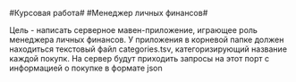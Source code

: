 #Курсовая работа#
#Менеджер личных финансов#

Цель - написать серверное мавен-приложение, играющее роль менеджера личных финансов. У приложения в корневой папке должен находиться текстовый файл categories.tsv, категоризирующий название каждой покупк. На сервер будут приходить запросы на этот порт с информацией о покупке в формате json